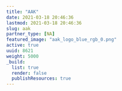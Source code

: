 ```yaml
---
title: "AAK"
date: 2021-03-18 20:46:36
lastmod: 2021-03-18 20:46:36
slug: aak
partner_type: [NA]
featured_image: "aak_logo_blue_rgb_0.png"
active: true
uuid: 8621
weight: 5000
_build:
  list: true
  render: false
  publishResources: true
---
```

